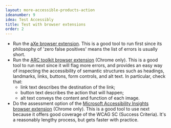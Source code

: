 ```yaml
---
layout: more-accessible-products-action
ideanumber: 9
idea: Test Accessibly
title: Test with browser extensions
order: 2
---
```


- Run the [aXe browser extension](https://www.deque.com/axe/). This is a good tool to run first since its philosophy of 'zero false positives' means the list of errors is usually short.
- Run the [ARC toolkit browser extension](https://www.paciellogroup.com/toolkit/) (Chrome only). This is a good tool to run next since it will flag more errors, and provides an easy way of inspecting the accessibility of semantic structures such as headings, landmarks, links, buttons, form controls, and alt text. In particular, check that:
    - link text describes the destination of the link;
    - button text describes the action that will happen;
    - alt text conveys the content and function of each image.
- Do the assessment option of the [Microsoft Accessibility Insights browser extension](https://accessibilityinsights.io/) (Chrome only). This is a good tool to use next because it offers good coverage of the WCAG SC (Success Criteria). It's a reasonably lengthy process, but gets faster with practice.